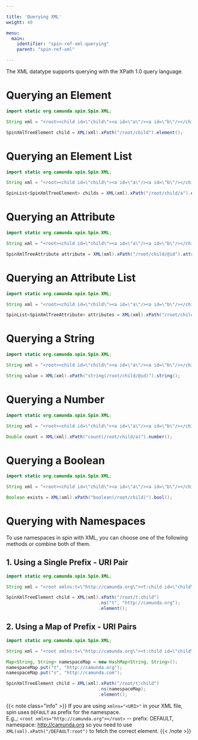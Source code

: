 ```yaml
---

title: 'Querying XML'
weight: 40

menu:
  main:
    identifier: "spin-ref-xml-querying"
    parent: "spin-ref-xml"

---
```


The XML datatype supports querying with the XPath 1.0 query language.


# Querying an Element

```java
import static org.camunda.spin.Spin.XML;

String xml = "<root><child id=\"child\"><a id=\"a\"/><a id=\"b\"/></child></root>";

SpinXmlTreeElement child = XML(xml).xPath("/root/child").element();
```


# Querying an Element List

```java
import static org.camunda.spin.Spin.XML;

String xml = "<root><child id=\"child\"><a id=\"a\"/><a id=\"b\"/></child></root>";

SpinList<SpinXmlTreeElement> childs = XML(xml).xPath("/root/child/a").elementList();
```


# Querying an Attribute

```java
import static org.camunda.spin.Spin.XML;

String xml = "<root><child id=\"child\"><a id=\"a\"/><a id=\"b\"/></child></root>";

SpinXmlTreeAttribute attribute = XML(xml).xPath("/root/child/@id").attribute();
```


# Querying an Attribute List

```java
import static org.camunda.spin.Spin.XML;

String xml = "<root><child id=\"child\"><a id=\"a\"/><a id=\"b\"/></child></root>";

SpinList<SpinXmlTreeAttribute> attributes = XML(xml).xPath("/root/child/a/@id").attributeList();
```


# Querying a String

```java
import static org.camunda.spin.Spin.XML;

String xml = "<root><child id=\"child\"><a id=\"a\"/><a id=\"b\"/></child></root>";

String value = XML(xml).xPath("string(/root/child/@id)").string();
```


# Querying a Number

```java
import static org.camunda.spin.Spin.XML;

String xml = "<root><child id=\"child\"><a id=\"a\"/><a id=\"b\"/></child></root>";

Double count = XML(xml).xPath("count(/root/child/a)").number();
```


# Querying a Boolean

```java
import static org.camunda.spin.Spin.XML;

String xml = "<root><child id=\"child\"><a id=\"a\"/><a id=\"b\"/></child></root>";

Boolean exists = XML(xml).xPath("boolean(/root/child)").bool();
```


# Querying with Namespaces

To use namespaces in spin with XML, you can choose one of the following methods or combine both of them.


## 1. Using a Single Prefix - URI Pair

```java
import static org.camunda.spin.Spin.XML;

String xml = "<root xmlns:t=\"http://camunda.org\"><t:child id=\"child\"><a id=\"a\"/></t:child></root>";

SpinXmlTreeElement child = XML(xml).xPath("/root/t:child")
                                   .ns("t", "http://camunda.org");
                                   .element();
```

## 2. Using a Map of Prefix - URI Pairs

```java
import static org.camunda.spin.Spin.XML;

String xml = "<root xmlns:t=\"http://camunda.org\"><t:child id=\"child\"><a id=\"a\"/></t:child></root>";

Map<String, String> namespaceMap = new HashMap<String, String>();
namespaceMap.put("t", "http://camunda.org");
namespaceMap.put("s", "http://camunda.com");

SpinXmlTreeElement child = XML(xml).xPath("/root/t:child")
                                   .ns(namespaceMap);
                                   .element();
```

{{< note class="info" >}}
  If you are using `xmlns="<URI>"` in your XML file, spin uses `DEFAULT` as prefix for the namespace.<br />
  E.g.,: ```<root xmlns="http://camunda.org"></root>``` -- prefix: DEFAULT, namespace: http://camunda.org so you need
  to use `XML(xml).xPath("/DEFAULT:root")` to fetch the correct element.
{{< /note >}}